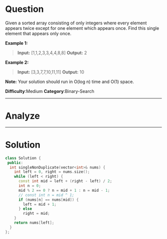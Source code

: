 
# Question

Given a sorted array consisting of only integers where every element appears twice except for one element which appears once. Find this single element that appears only once.

**Example 1:**  

> **Input:** [1,1,2,3,3,4,4,8,8]
> **Output:** 2

**Example 2:**  

> **Input:** [3,3,7,7,10,11,11]
> **Output:** 10

**Note:**  Your solution should run in O(log n) time and O(1) space.

**Difficulty**:Medium
**Category**:Binary-Search


------------

# Analyze

------------

# Solution

```cpp
class Solution {
 public:
  int singleNonDuplicate(vector<int>& nums) {
    int left = 0, right = nums.size();
    while (left < right) {
      const int mid = left + (right - left) / 2;
      int n = 0;
      mid % 2 == 0 ? n = mid + 1 : n = mid - 1;
      // const int n = mid ^ 1;
      if (nums[n] == nums[mid]) {
        left = mid + 1;
      } else
        right = mid;
    }
    return nums[left];
  }
};
```

